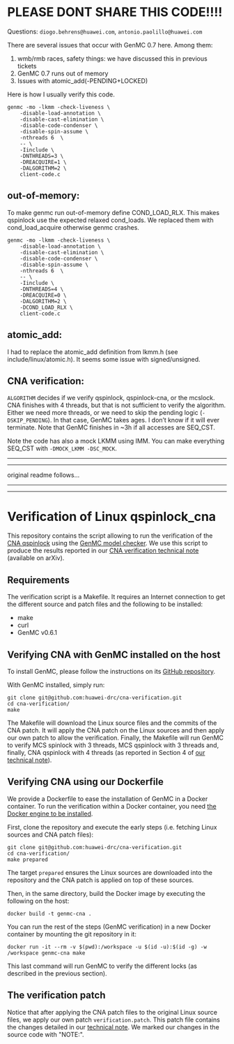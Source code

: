 # PLEASE DONT SHARE THIS CODE!!!!

Questions: `diogo.behrens@huawei.com`, `antonio.paolillo@huawei.com`

There are several issues that occur with GenMC 0.7 here. Among them:

1.	wmb/rmb races, safety things: we have discussed this in previous tickets
2.	GenMC 0.7 runs out of memory
3.	Issues with atomic_add(-PENDING+LOCKED)

Here is how I usually verify this code.

```
genmc -mo -lkmm -check-liveness \
    -disable-load-annotation \
    -disable-cast-elimination \
    -disable-code-condenser \
    -disable-spin-assume \
    -nthreads 6  \
    -- \
    -Iinclude \
    -DNTHREADS=3 \
    -DREACQUIRE=1 \
    -DALGORITHM=2 \
    client-code.c
```

## out-of-memory:
To make genmc run out-of-memory define COND_LOAD_RLX. This makes qspinlock use the expected relaxed cond_loads. We replaced them with cond_load_acquire otherwise genmc crashes.

```
genmc -mo -lkmm -check-liveness \
    -disable-load-annotation \
    -disable-cast-elimination \
    -disable-code-condenser \
    -disable-spin-assume \
    -nthreads 6  \
    -- \
    -Iinclude \
    -DNTHREADS=4 \
    -DREACQUIRE=0 \
    -DALGORITHM=2 \
    -DCOND_LOAD_RLX \
    client-code.c
```

## atomic_add:

I had to replace the atomic_add definition from lkmm.h (see include/linux/atomic.h). It seems some issue with signed/unsigned.

## CNA verification:

`ALGORITHM` decides if we verify qspinlock, qspinlock-cna, or the mcslock. CNA finishes with 4 threads, but that is not sufficient to verify the algorithm. Either we need more threads, or we need to skip the pending logic (`-DSKIP_PENDING`). In that case, GenMC takes ages. I don’t know if it will ever terminate. Note that GenMC finishes in ~3h if all accesses are SEQ_CST.

Note the code has also a mock LKMM using IMM. You can make everything SEQ_CST with `-DMOCK_LKMM -DSC_MOCK`.




-----------------------
-----------------------

original readme follows...

-----------------------
-----------------------

# Verification of Linux qspinlock_cna

This repository contains the script allowing to run the verification of the
[CNA qspinlock](https://lkml.org/lkml/2021/5/14/821) using the
[GenMC model checker](https://plv.mpi-sws.org/genmc/).
We use this script to produce the results reported in our
[CNA verification technical note](https://arxiv.org/abs/2111.15240) (available
on arXiv).

## Requirements

The verification script is a Makefile.
It requires an Internet connection to get the different source and patch files
and the following to be installed:
- make
- curl
- GenMC v0.6.1

## Verifying CNA with GenMC installed on the host

To install GenMC, please follow the instructions on its
[GitHub repository](https://github.com/mpi-sws/genmc/).

With GenMC installed, simply run:

    git clone git@github.com:huawei-drc/cna-verification.git
    cd cna-verification/
    make

The Makefile will download the Linux source files and the commits of the CNA
patch.
It will apply the CNA patch on the Linux sources and then apply our own patch
to allow the verification.
Finally, the Makefile will run GenMC to verify MCS spinlock with 3 threads,
MCS qspinlock with 3 threads and, finally, CNA qspinlock with 4 threads (as
reported in Section 4 of
[our technical note](https://arxiv.org/abs/2111.15240)).

## Verifying CNA using our Dockerfile

We provide a Dockerfile to ease the installation of GenMC in a Docker container.
To run the verification within a Docker container, you need
[the Docker engine to be installed](https://docs.docker.com/engine/install/).

First, clone the repository and execute the early steps (i.e. fetching Linux
sources and CNA patch files):

    git clone git@github.com:huawei-drc/cna-verification.git
    cd cna-verification/
    make prepared

The target `prepared` ensures the Linux sources are downloaded into
the repository and the CNA patch is applied on top of these sources.

Then, in the same directory, build the Docker image by executing the following
on the host:

    docker build -t genmc-cna .

You can run the rest of the steps (GenMC verification) in a new Docker container
by mounting the git repository in it:

    docker run -it --rm -v $(pwd):/workspace -u $(id -u):$(id -g) -w /workspace genmc-cna make

This last command will run GenMC to verify the different locks (as described in
the previous section).

## The verification patch

Notice that after applying the CNA patch files to the original Linux source
files, we apply our own patch `verification.patch`.
This patch file contains the changes detailed in our
[technical note](https://arxiv.org/abs/2111.15240).
We marked our changes in the source code with "NOTE:".
